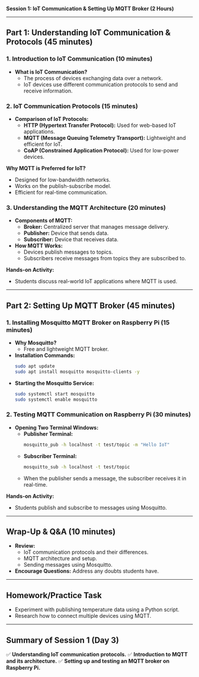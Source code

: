 **Session 1: IoT Communication & Setting Up MQTT Broker (2 Hours)**

---

## **Part 1: Understanding IoT Communication & Protocols (45 minutes)**

### **1. Introduction to IoT Communication (10 minutes)**  
- **What is IoT Communication?**
  - The process of devices exchanging data over a network.
  - IoT devices use different communication protocols to send and receive information.

### **2. IoT Communication Protocols (15 minutes)**  
- **Comparison of IoT Protocols:**
  - **HTTP (Hypertext Transfer Protocol):** Used for web-based IoT applications.
  - **MQTT (Message Queuing Telemetry Transport):** Lightweight and efficient for IoT.
  - **CoAP (Constrained Application Protocol):** Used for low-power devices.

**Why MQTT is Preferred for IoT?**
  - Designed for low-bandwidth networks.
  - Works on the publish-subscribe model.
  - Efficient for real-time communication.

### **3. Understanding the MQTT Architecture (20 minutes)**  
- **Components of MQTT:**
  - **Broker:** Centralized server that manages message delivery.
  - **Publisher:** Device that sends data.
  - **Subscriber:** Device that receives data.
- **How MQTT Works:**
  - Devices publish messages to topics.
  - Subscribers receive messages from topics they are subscribed to.

**Hands-on Activity:**
- Students discuss real-world IoT applications where MQTT is used.

---

## **Part 2: Setting Up MQTT Broker (45 minutes)**

### **1. Installing Mosquitto MQTT Broker on Raspberry Pi (15 minutes)**  
- **Why Mosquitto?**
  - Free and lightweight MQTT broker.
- **Installation Commands:**
  ```bash
  sudo apt update
  sudo apt install mosquitto mosquitto-clients -y
  ```
- **Starting the Mosquitto Service:**
  ```bash
  sudo systemctl start mosquitto
  sudo systemctl enable mosquitto
  ```

### **2. Testing MQTT Communication on Raspberry Pi (30 minutes)**  
- **Opening Two Terminal Windows:**
  - **Publisher Terminal:**
    ```bash
    mosquitto_pub -h localhost -t test/topic -m "Hello IoT"
    ```
  - **Subscriber Terminal:**
    ```bash
    mosquitto_sub -h localhost -t test/topic
    ```
  - When the publisher sends a message, the subscriber receives it in real-time.

**Hands-on Activity:**
- Students publish and subscribe to messages using Mosquitto.

---

## **Wrap-Up & Q&A (10 minutes)**
- **Review:**
  - IoT communication protocols and their differences.
  - MQTT architecture and setup.
  - Sending messages using Mosquitto.
- **Encourage Questions:** Address any doubts students have.

---

## **Homework/Practice Task**
- Experiment with publishing temperature data using a Python script.
- Research how to connect multiple devices using MQTT.

---

## **Summary of Session 1 (Day 3)**
✅ **Understanding IoT communication protocols.**
✅ **Introduction to MQTT and its architecture.**
✅ **Setting up and testing an MQTT broker on Raspberry Pi.**

